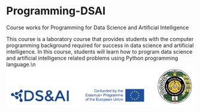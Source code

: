 # Programming-DSAI
Course works for Programming for Data Science and Artificial Intelligence

This course is a laboratory course that provides students with the computer programming background required for success in data science and artificial intelligence.
In this course, students will learn how to program data science and artificial intelligence related problems using Python programming language.\n
![Erasmus-DSAI Logo](https://github.com/opimstp-usu/Programming-DSAI/blob/main/images/Logo.png?raw=true)
